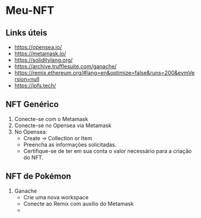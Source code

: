 # Meu-NFT

## Links úteis
- https://opensea.io/
- https://metamask.io/
- https://soliditylang.org/
- https://archive.trufflesuite.com/ganache/
- https://remix.ethereum.org/#lang=en&optimize=false&runs=200&evmVersion=null
- https://ipfs.tech/

## NFT Genérico
1) Conecte-se com o Metamask
2) Conecte-se no Opensea via Metamask
3) No Opensea:
   - Create -> Collection or Item
   - Preencha as informações solicitadas.
   - Certifique-se de ter em sua conta o valor necessário para a criação do NFT.


## NFT de Pokémon
1) Ganache
   - Crie uma nova workspace
   - Conecte ao Remix com auxílio do Metamask
   - 
